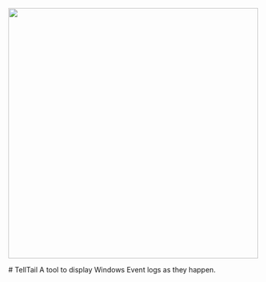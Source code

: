 <p><img src="../Images/TellTail%20Brick%20Background.jpg" width="500px" /></p>
# TellTail
A tool to display Windows Event logs as they happen.
